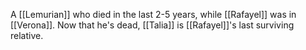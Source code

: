 A [[Lemurian]] who died in the last 2-5 years, while [[Rafayel]] was in [[Verona]]. Now that he's dead, [[Talia]] is [[Rafayel]]'s last surviving relative.